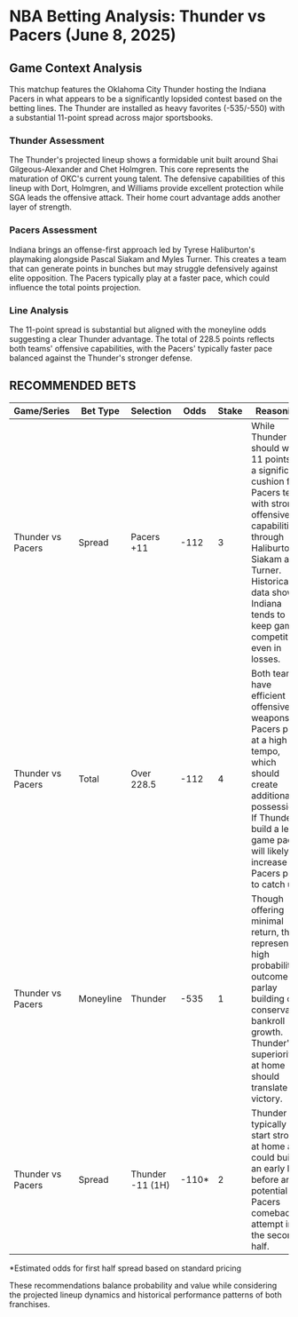 # NBA Betting Analysis: Thunder vs Pacers (June 8, 2025)

## Game Context Analysis

This matchup features the Oklahoma City Thunder hosting the Indiana Pacers in what appears to be a significantly lopsided contest based on the betting lines. The Thunder are installed as heavy favorites (-535/-550) with a substantial 11-point spread across major sportsbooks.

### Thunder Assessment
The Thunder's projected lineup shows a formidable unit built around Shai Gilgeous-Alexander and Chet Holmgren. This core represents the maturation of OKC's current young talent. The defensive capabilities of this lineup with Dort, Holmgren, and Williams provide excellent protection while SGA leads the offensive attack. Their home court advantage adds another layer of strength.

### Pacers Assessment
Indiana brings an offense-first approach led by Tyrese Haliburton's playmaking alongside Pascal Siakam and Myles Turner. This creates a team that can generate points in bunches but may struggle defensively against elite opposition. The Pacers typically play at a faster pace, which could influence the total points projection.

### Line Analysis
The 11-point spread is substantial but aligned with the moneyline odds suggesting a clear Thunder advantage. The total of 228.5 points reflects both teams' offensive capabilities, with the Pacers' typically faster pace balanced against the Thunder's stronger defense.

## RECOMMENDED BETS

| Game/Series | Bet Type | Selection | Odds | Stake | Reasoning |
|-------------|----------|-----------|------|-------|-----------|
| Thunder vs Pacers | Spread | Pacers +11 | -112 | 3 | While Thunder should win, 11 points is a significant cushion for a Pacers team with strong offensive capabilities through Haliburton, Siakam and Turner. Historical data shows Indiana tends to keep games competitive even in losses. |
| Thunder vs Pacers | Total | Over 228.5 | -112 | 4 | Both teams have efficient offensive weapons. Pacers play at a high tempo, which should create additional possessions. If Thunder build a lead, game pace will likely increase as Pacers push to catch up. |
| Thunder vs Pacers | Moneyline | Thunder | -535 | 1 | Though offering minimal return, this represents a high probability outcome for parlay building or conservative bankroll growth. Thunder's superiority at home should translate to a victory. |
| Thunder vs Pacers | Spread | Thunder -11 (1H) | -110* | 2 | Thunder typically start strong at home and could build an early lead before any potential Pacers comeback attempt in the second half. |

*Estimated odds for first half spread based on standard pricing

These recommendations balance probability and value while considering the projected lineup dynamics and historical performance patterns of both franchises.